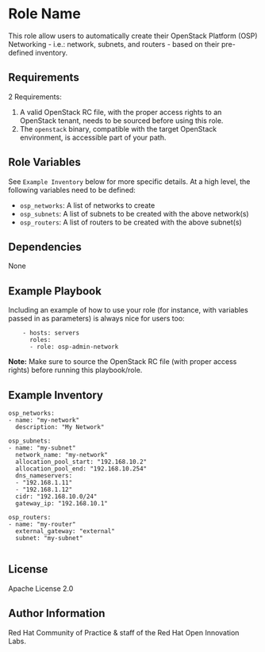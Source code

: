 Role Name
=========

This role allow users to automatically create their OpenStack Platform (OSP) Networking - i.e.: network, subnets, and routers - based on their pre-defined inventory.

Requirements
------------

2 Requirements:

1. A valid OpenStack RC file, with the proper access rights to an OpenStack tenant, needs to be sourced before using this role.
1. The `openstack` binary, compatible with the target OpenStack environment, is accessible part of your path.


Role Variables
--------------

See `Example Inventory` below for more specific details. At a high level, the following variables need to be defined:

- `osp_networks`: A list of networks to create
- `osp_subnets`: A list of subnets to be created with the above network(s)
- `osp_routers`: A list of routers to be created with the above subnet(s)


Dependencies
------------

None


Example Playbook
----------------

Including an example of how to use your role (for instance, with variables passed in as parameters) is always nice for users too:

```
    - hosts: servers
      roles:
      - role: osp-admin-network
```

**Note:** Make sure to source the OpenStack RC file (with proper access rights) before running this playbook/role.

Example Inventory
----------------

```
osp_networks:
- name: "my-network"
  description: "My Network"

osp_subnets:
- name: "my-subnet"
  network_name: "my-network"
  allocation_pool_start: "192.168.10.2"
  allocation_pool_end: "192.168.10.254"
  dns_nameservers:
  - "192.168.1.11"
  - "192.168.1.12"
  cidr: "192.168.10.0/24"
  gateway_ip: "192.168.10.1"

osp_routers:  
- name: "my-router"
  external_gateway: "external"
  subnet: "my-subnet"


```


License
-------

Apache License 2.0

Author Information
------------------

Red Hat Community of Practice & staff of the Red Hat Open Innovation Labs.
